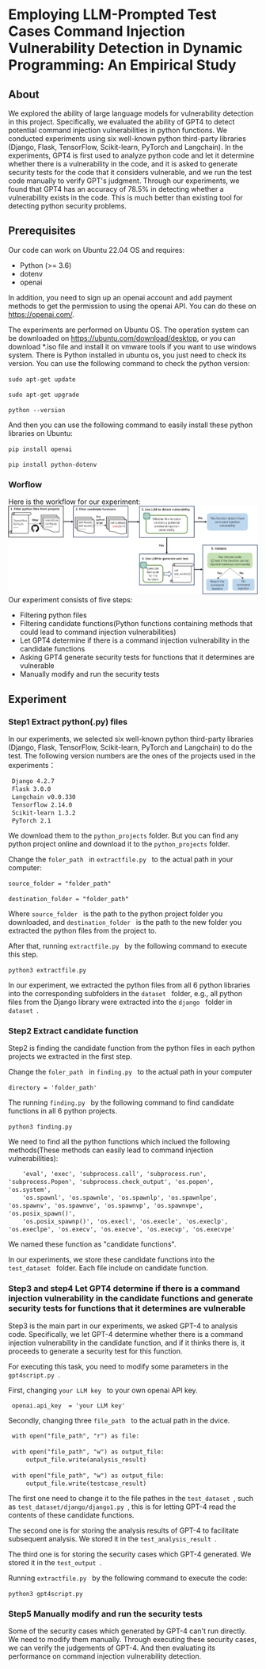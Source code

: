 # Employing LLM-Prompted Test Cases Command Injection Vulnerability Detection in Dynamic Programming: An Empirical Study

## About
We explored the ability of large language models for vulnerability detection in this project. Specifically, we evaluated the ability of GPT4 to detect potential command injection vulnerabilities in python functions. We conducted experiments using six well-known python third-party libraries (Django, Flask, TensorFlow, Scikit-learn, PyTorch and Langchain). In the experiments, GPT4 is first used to analyze python code and let it determine whether there is a vulnerability in the code, and it is asked to generate security tests for the code that it considers vulnerable, and we run the test code manually to verify GPT's judgment. Through our experiments, we found that GPT4 has an accuracy of 78.5% in detecting whether a vulnerability exists in the code. This is much better than existing tool for detecting python security problems.

## Prerequisites
Our code can work on Ubuntu 22.04 OS and requires:
- Python (>= 3.6)
- dotenv
- openai

In addition, you need to sign up an openai account and add payment methods to get the permission to using the openai API. You can do these on https://openai.com/.

The experiments are performed on Ubuntu OS. The operation system can be downloaded on https://ubuntu.com/download/desktop, or you can download *.iso file and install it on vmware tools if you want to use windows system. There is Python installed in ubuntu os, you just need to check its version. You can use the following command to check the python version:

`sudo apt-get update `

`sudo apt-get upgrade `

`python --version `

And then you can use the following command to easily install these python libraries on Ubuntu: 

`pip install openai `

`pip install python-dotenv `

### Worflow
Here is the workflow for our experiment:
![IMAGE](https://github.com/LLMCI/LLM_Command_Injection/blob/main/workflow.png)
Our experiment consists of five steps:
- Filtering python files 
- Filtering candidate functions(Python functions containing methods that could lead to command injection vulnerabilities)
- Let GPT4 determine if there is a command injection vulnerability in the candidate functions
- Asking GPT4 generate security tests for functions that it determines are vulnerable
- Manually modify and run the security tests

## Experiment
### Step1 Extract python(.py) files
In our experiments, we selected six well-known python third-party libraries (Django, Flask, TensorFlow, Scikit-learn, PyTorch and Langchain) to do the test. 
The following version numbers are the ones of the projects used in the experiments：

     Django 4.2.7 
     Flask 3.0.0 
     Langchain v0.0.330 
     Tensorflow 2.14.0 
     Scikit-learn 1.3.2 
     PyTorch 2.1

We download them to the `python_projects` folder. But you can find any python project online and download it to the `python_projects` folder.

Change the `foler_path ` in `extractfile.py ` to the actual path in your computer:

`source_folder = "folder_path" `

`destination_folder = "folder_path" `

Where `source_folder ` is the path to the python project folder you downloaded, and `destination_folder ` is the path to the new folder you extracted the python files from the project to.

After that, running `extractfile.py ` by the following command to execute this step.

`python3 extractfile.py `

In our experiment, we extracted the python files from all 6 python libraries into the corresponding subfolders in the `dataset ` folder, e.g., all python files from the Django library were extracted into the `django ` folder in `dataset `.

### Step2 Extract candidate function 
Step2 is finding the candidate function from the python files in each python projects we extracted in the first step.

Change the `foler_path ` in `finding.py ` to the actual path in your computer

`directory = 'folder_path' `

The running `finding.py ` by the following command to find candidate functions in all 6 python projects.

`python3 finding.py `

We need to find all the python functions which inclued the following methods(These methods can easily lead to command injection vulnerabilities): 

        'eval', 'exec', 'subprocess.call', 'subprocess.run', 'subprocess.Popen', 'subprocess.check_output', 'os.popen', 'os.system', 
        'os.spawnl', 'os.spawnle', 'os.spawnlp', 'os.spawnlpe', 'os.spawnv', 'os.spawnve', 'os.spawnvp', 'os.spawnvpe', 'os.posix_spawn()', 
        'os.posix_spawnp()', 'os.execl', 'os.execle', 'os.execlp', 'os.execlpe', 'os.execv', 'os.execve', 'os.execvp', 'os.execvpe'

We named these function as "candidate functions".

In our experiments, we store these candidate functions into the `test_dataset ` folder. Each file include on candidate function. 

### Step3 and step4 Let GPT4 determine if there is a command injection vulnerability in the candidate functions and generate security tests for functions that it determines are vulnerable
Step3 is the main part in our experiments, we asked GPT-4 to analysis code. 
Specifically, we let GPT-4 determine whether there is a command injection vulnerability in the candidate function, and if it thinks there is, it proceeds to generate a security test for this function.

For executing this task, you need to modify some parameters in the `gpt4script.py `.

First, changing `your LLM key ` to your own openai API key.

     openai.api_key  = 'your LLM key' 

Secondly, changing three `file_path ` to the actual path in the dvice.

     with open("file_path", "r") as file:

     with open("file_path", "w") as output_file:
         output_file.write(analysis_result)
        
     with open("file_path", "w") as output_file:
         output_file.write(testcase_result)

The first one need to change it to the file pathes in the `test_dataset `, such as `test_dataset/django/django1.py `, this is for letting GPT-4 read the contents of these candidate functions.

The second one is for storing the analysis results of GPT-4 to facilitate subsequent analysis. We stored it in the `test_analysis_result `.

The third one is for storing the security cases which GPT-4 generated. We stored it in the `test_output `.

Running `extractfile.py ` by the following command to execute the code: 

`python3 gpt4script.py `

### Step5 Manually modify and run the security tests
Some of the security cases which generated by GPT-4 can't run directly. We need to modify them manually.
Through executing these security cases, we can verify the judgements of GPT-4. And then evaluating its performance on command injection vulnerability detection.



